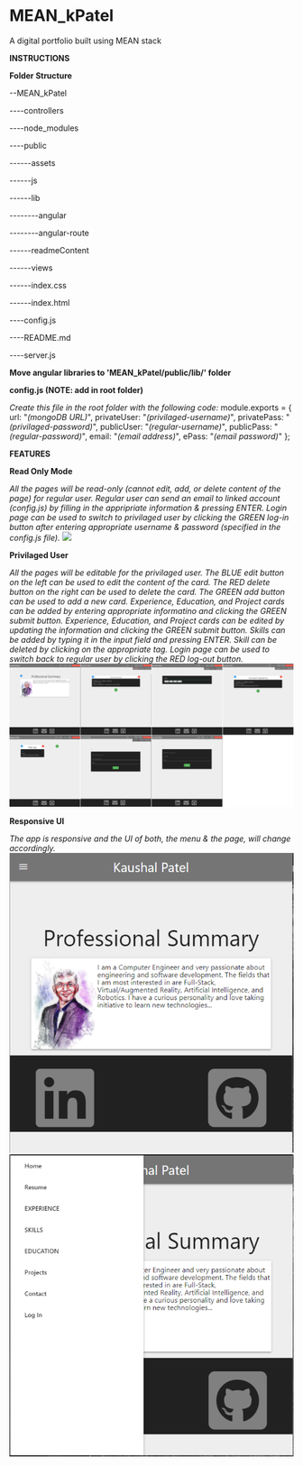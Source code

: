 # MEAN_kPatel
A digital portfolio built using MEAN stack

**INSTRUCTIONS**

**Folder Structure**

--MEAN_kPatel

----controllers

----node_modules

----public

------assets

------js

------lib

--------angular

--------angular-route

------readmeContent

------views

------index.css

------index.html

----config.js

----README.md

----server.js

**Move angular libraries to 'MEAN_kPatel/public/lib/' folder**

**config.js (NOTE: add in root folder)**

*Create this file in the root folder with the following code:*
module.exports = {
    url: "*(mongoDB URL)*",
    privateUser: "*(privilaged-username)*",
    privatePass: "*(privilaged-password)*",
    publicUser: "*(regular-username)*",
    publicPass: "*(regular-password)*",
    email: "*(email address)*",
    ePass: "*(email password)*"
};

**FEATURES**

**Read Only Mode**

*All the pages will be read-only (cannot edit, add, or delete content of the page) for regular user.*
*Regular user can send an email to linked account (config.js) by filling in the appripriate information & pressing ENTER.*
*Login page can be used to switch to privilaged user by clicking the GREEN log-in button after entering appropriate username & password (specified in the config.js file).*
![](https://github.com/kunknown/MEAN_kPatel/blob/master/public/readmeContent/readOnly-mode.PNG)

**Privilaged User**

*All the pages will be editable for the privilaged user. The BLUE edit button on the left can be used to edit the content of the card.*
*The RED delete button on the right can be used to delete the card. The GREEN add button can be used to add a new card.*
*Experience, Education, and Project cards can be added by entering appropriate informatino and clicking the GREEN submit button.*
*Experience, Education, and Project cards can be edited by updating the information and clicking the GREEN submit button.*
*Skills can be added by typing it in the input field and pressing ENTER. Skill can be deleted by clicking on the appropriate tag.*
*Login page can be used to switch back to regular user by clicking the RED log-out button.*
![](https://github.com/kunknown/MEAN_kPatel/blob/master/public/readmeContent/edit_mode.PNG)

**Responsive UI**

*The app is responsive and the UI of both, the menu & the page, will change accordingly.*
![](https://github.com/kunknown/MEAN_kPatel/blob/master/public/readmeContent/mobile_home_reg.PNG)
![](https://github.com/kunknown/MEAN_kPatel/blob/master/public/readmeContent/mobile_nav.PNG)
